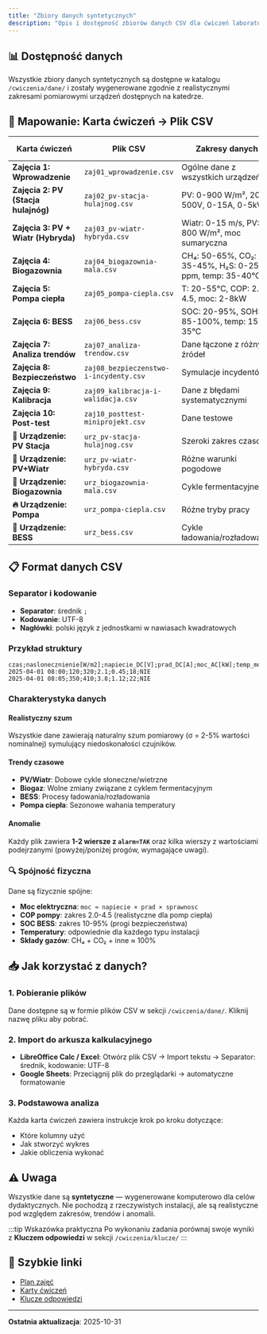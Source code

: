 ```yaml
---
title: "Zbiory danych syntetycznych"
description: "Opis i dostępność zbiorów danych CSV dla ćwiczeń laboratoryjnych"
---
```


## 📊 Dostępność danych

Wszystkie zbiory danych syntetycznych są dostępne w katalogu `/cwiczenia/dane/` i zostały wygenerowane zgodnie z realistycznymi zakresami pomiarowymi urządzeń dostępnych na katedrze.

## 🔗 Mapowanie: Karta ćwiczeń → Plik CSV

| Karta ćwiczeń | Plik CSV | Zakresy danych | Liczba wierszy | Anomalie |
|---|---|---|---|---|
| **Zajęcia 1: Wprowadzenie** | `zaj01_wprowadzenie.csv` | Ogólne dane z wszystkich urządzeń | 40 | Różne typy alarmów |
| **Zajęcia 2: PV (Stacja hulajnóg)** | `zaj02_pv-stacja-hulajnog.csv` | PV: 0-900 W/m², 200-500V, 0-15A, 0-5kW | 60 | Przeciążenie DC, przegrzanie |
| **Zajęcia 3: PV + Wiatr (Hybryda)** | `zaj03_pv-wiatr-hybryda.csv` | Wiatr: 0-15 m/s, PV: 0-800 W/m², moc sumaryczna | 80 | Nadprędkość turbiny |
| **Zajęcia 4: Biogazownia** | `zaj04_biogazownia-mala.csv` | CH₄: 50-65%, CO₂: 35-45%, H₂S: 0-250 ppm, temp: 35-40°C | 60 | Wysokie H₂S, spadek temp. |
| **Zajęcia 5: Pompa ciepła** | `zaj05_pompa-ciepla.csv` | T: 20-55°C, COP: 2.5-4.5, moc: 2-8kW | 60 | Niskie/niskie ciśnienie |
| **Zajęcia 6: BESS** | `zaj06_bess.csv` | SOC: 20-95%, SOH: 85-100%, temp: 15-35°C | 80 | Nierównowaga cel, nadtemp. |
| **Zajęcia 7: Analiza trendów** | `zaj07_analiza-trendow.csv` | Dane łączone z różnych źródeł | 120 | Wielokrotne anomali |
| **Zajęcia 8: Bezpieczeństwo** | `zaj08_bezpieczenstwo-i-incydenty.csv` | Symulacje incydentów | 40 | Krytyczne alarmy |
| **Zajęcia 9: Kalibracja** | `zaj09_kalibracja-i-walidacja.csv` | Dane z błędami systematycznymi | 80 | Dryft czujników |
| **Zajęcia 10: Post-test** | `zaj10_posttest-miniprojekt.csv` | Dane testowe | 30 | Wszystkie typy |
| **📱 Urządzenie: PV Stacja** | `urz_pv-stacja-hulajnog.csv` | Szeroki zakres czasowy | 120 | Różne anomalie |
| **💨 Urządzenie: PV+Wiatr** | `urz_pv-wiatr-hybryda.csv` | Różne warunki pogodowe | 120 | Skrajne wartości |
| **🦠 Urządzenie: Biogazownia** | `urz_biogazownia-mala.csv` | Cykle fermentacyjne | 120 | Skoki gazów |
| **🔥 Urządzenie: Pompa** | `urz_pompa-ciepla.csv` | Różne tryby pracy | 120 | Spadki COP |
| **🔋 Urządzenie: BESS** | `urz_bess.csv` | Cykle ładowania/rozładowania | 120 | Degradacja SOH |

## 📋 Format danych CSV

### Separator i kodowanie
- **Separator**: średnik `;`
- **Kodowanie**: UTF-8
- **Nagłówki**: polski język z jednostkami w nawiasach kwadratowych

### Przykład struktury

```csv
czas;naslonecznienie[W/m2];napiecie_DC[V];prad_DC[A];moc_AC[kW];temp_modulu[C];alarm
2025-04-01 08:00;120;320;2.1;0.45;18;NIE
2025-04-01 08:05;350;410;3.8;1.12;22;NIE
```

### Charakterystyka danych

#### **Realistyczny szum**
Wszystkie dane zawierają naturalny szum pomiarowy (σ = 2-5% wartości nominalnej) symulujący niedoskonałości czujników.

#### **Trendy czasowe**
- **PV/Wiatr**: Dobowe cykle słoneczne/wietrzne
- **Biogaz**: Wolne zmiany związane z cyklem fermentacyjnym
- **BESS**: Procesy ładowania/rozładowania
- **Pompa ciepła**: Sezonowe wahania temperatury

#### **Anomalie**
Każdy plik zawiera **1-2 wiersze z `alarm=TAK`** oraz kilka wierszy z wartościami podejrzanymi (powyżej/poniżej progów, wymagające uwagi).

### 🔍 Spójność fizyczna

Dane są fizycznie spójne:
- **Moc elektryczna**: `moc ≈ napiecie × prad × sprawnosc`
- **COP pompy**: zakres 2.0-4.5 (realistyczne dla pomp ciepła)
- **SOC BESS**: zakres 10-95% (progi bezpieczeństwa)
- **Temperatury**: odpowiednie dla każdego typu instalacji
- **Składy gazów**: CH₄ + CO₂ + inne ≈ 100%

## 📥 Jak korzystać z danych?

### 1. Pobieranie plików
Dane dostępne są w formie plików CSV w sekcji `/cwiczenia/dane/`. Kliknij nazwę pliku aby pobrać.

### 2. Import do arkusza kalkulacyjnego
- **LibreOffice Calc / Excel**: Otwórz plik CSV → Import tekstu → Separator: średnik, kodowanie: UTF-8
- **Google Sheets**: Przeciągnij plik do przeglądarki → automatyczne formatowanie

### 3. Podstawowa analiza
Każda karta ćwiczeń zawiera instrukcje krok po kroku dotyczące:
- Które kolumny użyć
- Jak stworzyć wykres
- Jakie obliczenia wykonać

## ⚠️ Uwaga

Wszystkie dane są **syntetyczne** — wygenerowane komputerowo dla celów dydaktycznych. Nie pochodzą z rzeczywistych instalacji, ale są realistyczne pod względem zakresów, trendów i anomalii.

:::tip Wskazówka praktyczna
Po wykonaniu zadania porównaj swoje wyniki z **Kluczem odpowiedzi** w sekcji `/cwiczenia/klucze/`
:::

## 🔗 Szybkie linki

- [Plan zajęć](/docs/cwiczenia/plan/01-plan-semestru)
- [Karty ćwiczeń](/docs/cwiczenia/karty/)
- [Klucze odpowiedzi](/docs/cwiczenia/klucze/)

---

**Ostatnia aktualizacja**: 2025-10-31
